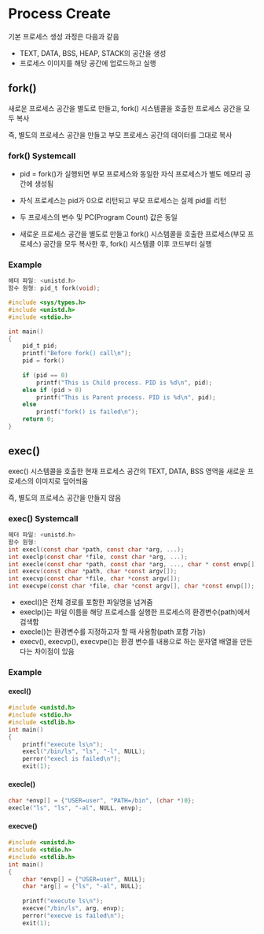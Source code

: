 # Process Create

기본 프로세스 생성 과정은 다음과 같음

- TEXT, DATA, BSS, HEAP, STACK의 공간을 생성
- 프로세스 이미지를 해당 공간에 업로드하고 실행



## fork()

새로운 프로세스 공간을 별도로 만들고, fork() 시스템콜을 호출한 프로세스 공간을 모두 복사

즉, 별도의 프로세스 공간을 만들고 부모 프로세스 공간의 데이터를 그대로 복사



### fork() Systemcall

- pid = fork()가 실행되면 부모 프로세스와 동일한 자식 프로세스가 별도 메모리 공간에 생성됨

- 자식 프로세스는 pid가 0으로 리턴되고 부모 프로세스는 실제 pid를 리턴

- 두 프로세스의 변수 및 PC(Program Count) 값은 동일

- 새로운 프로세스 공간을 별도로 만들고 fork() 시스템콜을 호출한 프로세스(부모 프로세스) 공간을 모두 복사한 후, fork() 시스템콜 이후 코드부터 실행



### Example

```c
헤더 파일: <unistd.h>
함수 원형: pid_t fork(void);
```

```c
#include <sys/types.h>
#include <unistd.h>
#include <stdio.h>

int main()
{
    pid_t pid;
    printf("Before fork() call\n");
    pid = fork()
    
    if (pid == 0)
        printf("This is Child process. PID is %d\n", pid);
    else if (pid > 0)
        printf("This is Parent process. PID is %d\n", pid);
    else
        printf("fork() is failed\n");
    return 0;
}
```



## exec()

exec() 시스템콜을 호출한 현재 프로세스 공간의 TEXT, DATA, BSS 영역을 새로운 프로세스의 이미지로 덮어씌움

즉, 별도의 프로세스 공간을 만들지 않음


### exec() Systemcall
```c
헤더 파일: <unistd.h>
함수 원형:
int execl(const char *path, const char *arg, ...);
int execlp(const char *file, const char *arg, ...);
int execle(const char *path, const char *arg, ..., char * const envp[]);
int execv(const char *path, char *const argv[]);
int execvp(const char *file, char *const argv[]);
int execvpe(const char *file, char *const argv[], char *const envp[]);
```
- execl()은 전체 경로를 포함한 파일명을 넘겨줌  
- execlp()는 파일 이름을 해당 프로세스를 실행한 프로세스의 환경변수(path)에서 검색함  
- execle()는 환경변수를 지정하고자 할 때 사용함(path 포함 가능)  
- execv(), execvp(), execvpe()는 환경 변수를 내용으로 하는 문자열 배열을 만든다는 차이점이 있음


### Example

#### execl()
```c
#include <unistd.h>
#include <stdio.h>
#include <stdlib.h>
int main()
{
    printf("execute ls\n");
    execl("/bin/ls", "ls", "-l", NULL);
    perror("execl is failed\n");
    exit(1);
```

#### execle()
```c
char *envp[] = {"USER=user", "PATH=/bin", (char *)0};
execle("ls", "ls", "-al", NULL, envp);
```

#### execve()
```c
#include <unistd.h>
#include <stdio.h>
#include <stdlib.h>
int main()
{
    char *envp[] = {"USER=user", NULL};
    char *arg[] = {"ls", "-al", NULL};
    
    printf("execute ls\n");
    execve("/bin/ls", arg, envp);
    perror("execve is failed\n");
    exit(1);
```


